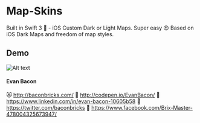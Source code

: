 # Map-Skins

Built in Swift 3 🐣 - iOS Custom Dark or Light Maps. Super easy 😍
Based on iOS Dark Maps and freedom of map styles.

## Demo

![Alt text](/demo.gif?raw=true "Git, git, git 🐼")


#### Evan Bacon

😻 http://baconbricks.com/
🎸 http://codepen.io/EvanBacon/
🌮 https://www.linkedin.com/in/evan-bacon-10605b58
🍕 https://twitter.com/baconbricks
🐶 https://www.facebook.com/Brix-Master-478004325673947/
